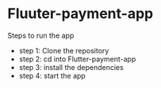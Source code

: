 # Fluuter-payment-app

Steps to run the app

* step 1: Clone the repository 
* step 2: cd into Flutter-payment-app
* step 3: install the dependencies
* step 4: start the app